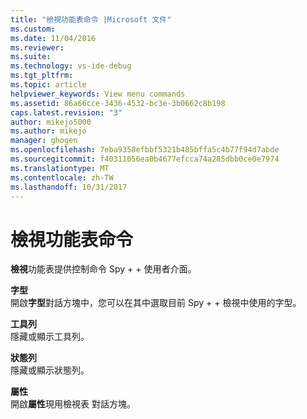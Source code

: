 ```yaml
---
title: "檢視功能表命令 |Microsoft 文件"
ms.custom: 
ms.date: 11/04/2016
ms.reviewer: 
ms.suite: 
ms.technology: vs-ide-debug
ms.tgt_pltfrm: 
ms.topic: article
helpviewer_keywords: View menu commands
ms.assetid: 86a66cce-3436-4532-bc3e-3b0662c8b198
caps.latest.revision: "3"
author: mikejo5000
ms.author: mikejo
manager: ghogen
ms.openlocfilehash: 7eba9358efbbf5321b485bffa5c4b77f94d7abde
ms.sourcegitcommit: f40311056ea0b4677efcca74a285dbb0ce0e7974
ms.translationtype: MT
ms.contentlocale: zh-TW
ms.lasthandoff: 10/31/2017
---
```

# <a name="view-menu-commands"></a>檢視功能表命令
**檢視**功能表提供控制命令 Spy + + 使用者介面。  
  
 **字型**  
 開啟**字型**對話方塊中，您可以在其中選取目前 Spy + + 檢視中使用的字型。  
  
 **工具列**  
 隱藏或顯示工具列。  
  
 **狀態列**  
 隱藏或顯示狀態列。  
  
 **屬性**  
 開啟**屬性**現用檢視表 對話方塊。